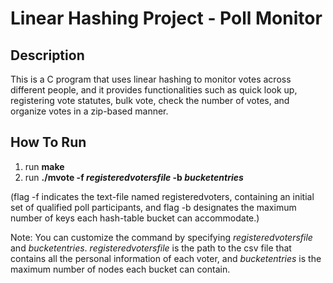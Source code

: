 # Linear Hashing Project - Poll Monitor

## Description 
This is a C program that uses linear hashing to monitor votes across different people, and it provides functionalities such as quick look up, registering vote statutes, bulk vote, check the number of votes, and organize votes in a zip-based manner. 


## How To Run 
1. run **make**
2. run **./mvote -f *registeredvotersfile* -b *bucketentries***

(flag -f indicates the text-file named registeredvoters, containing an initial set of qualified poll participants, and flag -b designates the maximum number of keys each hash-table bucket can accommodate.)

Note: You can customize the command by specifying *registeredvotersfile* and *bucketentries*. *registeredvotersfile* is the path to the csv file that contains all the personal information of each voter, and *bucketentries* is the maximum number of nodes each bucket can contain.  

